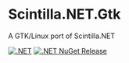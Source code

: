 # Scintilla.NET.Gtk
A GTK/Linux port of Scintilla.NET

[![.NET](https://github.com/VPKSoft/Scintilla.NET.Gtk/actions/workflows/dotnet.yml/badge.svg)](https://github.com/VPKSoft/Scintilla.NET.Gtk/actions/workflows/dotnet.yml)
 [![.NET NuGet Release](https://github.com/VPKSoft/Scintilla.NET.Gtk/actions/workflows/dotnet_nuget.yml/badge.svg)](https://github.com/VPKSoft/Scintilla.NET.Gtk/actions/workflows/dotnet_nuget.yml)
